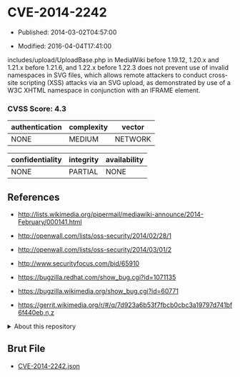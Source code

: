 # CVE-2014-2242

- Published: 2014-03-02T04:57:00

- Modified: 2016-04-04T17:41:00

includes/upload/UploadBase.php in MediaWiki before 1.19.12, 1.20.x and 1.21.x before 1.21.6, and 1.22.x before 1.22.3 does not prevent use of invalid namespaces in SVG files, which allows remote attackers to conduct cross-site scripting (XSS) attacks via an SVG upload, as demonstrated by use of a W3C XHTML namespace in conjunction with an IFRAME element.

### CVSS Score: **4.3**

| authentication | complexity | vector |
| --- | --- | --- |
| NONE | MEDIUM | NETWORK |

| confidentiality | integrity | availability |
| --- | --- | --- |
| NONE | PARTIAL | NONE |

## References

* http://lists.wikimedia.org/pipermail/mediawiki-announce/2014-February/000141.html

* http://openwall.com/lists/oss-security/2014/02/28/1

* http://openwall.com/lists/oss-security/2014/03/01/2

* http://www.securityfocus.com/bid/65910

* https://bugzilla.redhat.com/show_bug.cgi?id=1071135

* https://bugzilla.wikimedia.org/show_bug.cgi?id=60771

* https://gerrit.wikimedia.org/r/#/q/7d923a6b53f7fbcb0cbc3a19797d741bf6f440eb,n,z

<details>
<summary>About this repository</summary> 

  This repository is part of the project [Live Hack CVE](https://github.com/Live-Hack-CVE). Main website can be found [www.live-hack.org](https://www.live-hack.org) 
  
  Made by [Sn0wAlice](https://github.com/Sn0wAlice) for the people that care about security and need to have a feed of the latest CVEs. Hope you enjoy it, don't forget to star the repo and follow me on [Twitter](https://twitter.com/Sn0wAlice) and [Github](https://github.com/Sn0wAlice). And that is my [personnal website](https://www.alice-snow.me/)

  - [Home Page](https://github.com/Live-Hack-CVE)
  - [Framework](https://github.com/Live-Hack-CVE/cve-framework)
  - [CVE database](https://github.com/Live-Hack-CVE/full_database)
  - [Changelog](https://github.com/Live-Hack-CVE/Changelog)
</details>

## Brut File

* [CVE-2014-2242.json](https://raw.githubusercontent.com/Live-Hack-CVE/full_database/main/cves/2014/CVE-2014-2242.json)

